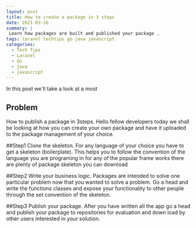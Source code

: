 ```yaml
---
layout: post
title: How to create a package in 3 steps
date: 2021-03-16
summary: |
 Learn how packages are built and published your package .
tags: laravel techtips go java javascript
categories:
  - Tech Tips
  - Laravel
  - Go
  - java
  - javascript
---
```


In this post we'll take a look at a most  

## Problem
How to publish a package in 3steps.
Hello fellow developers today we shall be looking at how you can create your own package and have it uploaded to the package management of your choice.

##Step1  Clone the skeleton.
For any language of your choice you have to get a skeleton (boilerplate).
This helps you to follow the convention of the language you are programing in for any of the popular frame works there are plenty of package skeleton you can download

##Step2 Write your business logic.
Packages are intended to solve one particular problem now that you wanted to solve a problem.
Go a head and write the functions classes and expose your functionality to other people through the set convention of the skeleton.

##Step3  Publish  your package.
After you have written all the app go a head and publish your package to repositories for evaluation and down load by  other users interested in your solution.

	
